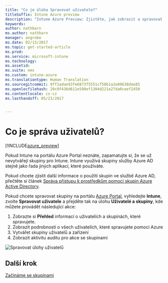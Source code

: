 ```yaml
---
title: "Co je úloha Spravovat uživatele?"
titleSuffix: Intune Azure preview
description: "Intune Azure Preview: Zjistěte, jak zobrazit a spravovat uživatele pomocí služeb Microsoft Intune a Azure."
keywords: 
author: nathbarn
ms.author: nathbarn
manager: angrobe
ms.date: 02/13/2017
ms.topic: get-started-article
ms.prod: 
ms.service: microsoft-intune
ms.technology: 
ms.assetid: 
ms.suite: ems
ms.custom: intune-azure
ms.translationtype: Human Translation
ms.sourcegitcommit: 9ff1adae93fe6873f5551cf58b1a2e89638dee85
ms.openlocfilehash: 29c8f436d611e590ef1304d221e27da0ceef2450
ms.contentlocale: cs-cz
ms.lasthandoff: 05/23/2017


---
```


# <a name="what-is-user-management"></a>Co je správa uživatelů?


[!INCLUDE[azure_preview](./includes/azure_preview.md)]

Pokud Intune na portálu Azure Portal neznáte, zapamatujte si, že se už nevytvářejí skupiny pro Intune. Intune využívá skupiny služby Azure AD stejně jako řada jiných aplikací, které používáte.

Pokud chcete zjistit další informace o použití skupin ve službě Azure AD, přečtěte si článek [Správa přístupu k prostředkům pomocí skupin Azure Active Directory](https://docs.microsoft.com/azure/active-directory/active-directory-manage-groups).

Pokud chcete spravovat skupiny na portálu [Azure Portal](https://portal.azure.com), vyhledejte **Intune**, zvolte **Spravovat uživatele** a přejděte tak na úlohu **Uživatelé a skupiny**, kde můžete provádět následující akce:

1. Zobrazte si **Přehled** informací o uživatelích a skupinách, které spravujete.
2. Zobrazit podrobnosti o všech uživatelích, které spravujete pomocí Azure
3. Vytvářet skupiny uživatelů a zařízení
4. Zobrazit aktivitu auditu pro akce se skupinami

![Spravovat úlohy uživatelů](./media/manage-users.png)


## <a name="next-step"></a>Další krok

[Začínáme se skupinami](groups-get-started.md)

